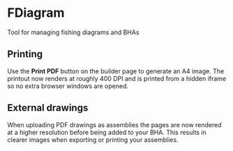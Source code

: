 # FDiagram
Tool for managing fishing diagrams and BHAs
## Printing

Use the **Print PDF** button on the builder page to generate an A4 image.
The printout now renders at roughly 400 DPI and is printed from a hidden
iframe so no extra browser windows are opened.

## External drawings

When uploading PDF drawings as assemblies the pages are now rendered at a
higher resolution before being added to your BHA. This results in clearer
images when exporting or printing your assemblies.
